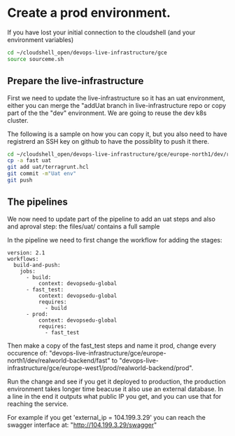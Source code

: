 # Create a prod environment.

If you have lost your initial connection to the cloudshell (and your environment variables)

```bash
cd ~/cloudshell_open/devops-live-infrastructure/gce
source sourceme.sh
````

## Prepare the live-infrastructure

First we need to update the live-infrastructure so it has an uat environment, either you can merge the "addUat branch in live-infrastructure repo or copy part of the the "dev" environment. We are going to reuse the dev k8s cluster. 

The following is a sample on how you can copy it, but you also need to have registrerd an SSH key on github to have the possiblity to push it there.

```bash
cd ~/cloudshell_open/devops-live-infrastructure/gce/europe-north1/dev/realworld-backend
cp -a fast uat
git add uat/terragrunt.hcl
git commit -m"Uat env"
git push
```

## The pipelines

We now need to update part of the pipeline to add an uat steps and also and aproval step:  the files/uat/ contains a full sample

In the pipeline we need to first change the workflow for adding the stages:


```
version: 2.1
workflows:
  build-and-push:
    jobs:
      - build:
          context: devopsedu-global
      - fast_test:
          context: devopsedu-global
          requires:
            - build
      - prod:
          context: devopsedu-global
          requires:
            - fast_test
```

Then make a copy of the fast_test steps and name it prod, change every occurence of: "devops-live-infrastructure/gce/europe-north1/dev/realworld-backend/fast" to "devops-live-infrastructure/gce/europe-west1/prod/realworld-backend/prod".

Run the change and see if you get it deployed to production, the production environment takes longer time beacuse it also use an external database. In a line in the end it outputs what public IP you get, and you can use that for reaching the service.

For example if you get 'external_ip = 104.199.3.29' you can reach the swagger interface at: "http://104.199.3.29/swagger"
